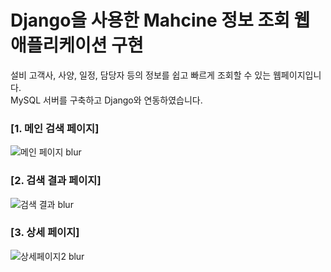 # Django을 사용한 Mahcine 정보 조회 웹애플리케이션 구현
설비 고객사, 사양, 일정, 담당자 등의 정보를 쉽고 빠르게 조회할 수 있는 웹페이지입니다.<br>
MySQL 서버를 구축하고 Django와 연동하였습니다.

### [1. 메인 검색 페이지]
![메인 페이지 blur](https://user-images.githubusercontent.com/62248817/219864002-8d550a81-378a-4ed2-85dc-a997aef34fff.jpg)

### [2. 검색 결과 페이지]
![검색 결과 blur](https://user-images.githubusercontent.com/62248817/219863876-852d8d8a-26ee-447d-b0a1-c12751c65cfe.jpg)

### [3. 상세 페이지]
![상세페이지2 blur](https://user-images.githubusercontent.com/62248817/219863878-717da001-59a0-483d-b380-10617d63668e.jpg)
